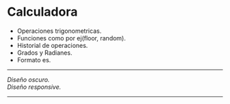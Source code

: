 # Calculadora 

- Operaciones trigonometricas.
- Funciones como por ej(floor, random).
- Historial de operaciones.
- Grados y Radianes.
- Formato es.

___

*Diseño oscuro.* <br>
*Diseño responsive.* 

___
